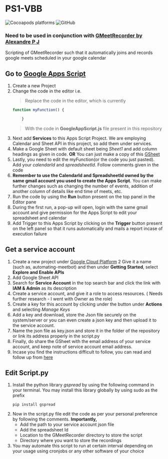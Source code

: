 # PS1-VBB
![Cocoapods platforms](https://img.shields.io/badge/Plaform-linux%20%7C%20osx-green)
![GitHub](https://img.shields.io/github/license/Swastik-Mantry/PS1-VBB?color=blue)
### Need to be used in conjunction with [GMeetRecorder by Alexandre P J](https://github.com/Alexandre-P-J/GMeetRecorder)
Scripting of GMeetRecorder such that it automatically joins and records google meets scheduled in your google calendar
## Go to [Google Apps Script](https://script.google.com/home/start)
1. Create a new Project
2. Change the code in the editor i.e.
	> Replace the code in the editor, which is currently
	```javascript
	function myFunction() {

		}
	```
	> With the code in **GoogleAppScript.js** file present in this repository
3. Next add **Services** to this Apps Script Project. We are employing Calendar and Sheet API in this project, so add them under services.
4.	Make a Google Sheet with default sheet being *Sheet1* and add column headings as given in code.
**OR**
	 You can just make a copy of this [GSheet](https://docs.google.com/spreadsheets/d/1TpwFSYhljJUBLa1iBwYTDBpFtWVIPa3LxZegawDk01Q/edit?usp=sharing)
5. Lastly, you need to edit the myFunction(or the code you just pasted). Add your *calendarId* and *spreadsheetId*. Follow comments given in the code
6. **Remember to use the CalendarId and SpreadsheetId owned by the same gmail account you used to create the Apps Script**. You can make further changes such as changing the number of events, addition of another column of details like end time of meets, etc.
7. Run the code by using the **Run** button present on the top panel in the Editor pane
8. During the first run, a pop-up will open, login with the same gmail account and give permission for the Apps Script to edit your spreadsheet and calendar
9. Add Trigger to this Apps Script by clicking on the **Trigger** button present on the left panel so that it runs automatically and mails a report incase of execution failure

## Get a service account
1. Create a new project under [Google Cloud Platform](https://console.cloud.google.com/projectselector2/home/dashboard?supportedpurview=project)
2 Give it a name (such as, automating-meetbot) and then under **Getting Started**, select **Explore and Enable APIs**
3. Add Google Sheet API
4. Search for **Service Account** in the top search bar and click the link with **IAM & Admin** as its description
5. Create a service account, and give it a role to access resources. ( Needs further research - I went with Owner as the role)
6. Create a key for this account by clicking under the button under **Actions** and selecting *Manage Keys*
7. Add  a key and download, store the Json file securely on the system/server or you can even create a json key and then upload it to the service account.
8. Name the json file as key.json and store it in the folder of the repository or link its address properly in the script.py
9. Finally, do share the GSheet with the email address of your service account, and keep note of service account email address.
10. Incase you find the instructions difficult to follow, you can read and follow up from [here](https://docs.gspread.org/en/v3.7.0/oauth2.html#for-bots-using-service-account)

## Edit Script.py
1. Install the python library *gspread* by using the following command in your terminal. You may install this library globally by using sudo as the prefix
	```shell
	pip install gspread
	```
2. Now in the script.py file edit the code as per your personal preference by following the comments. **Importantly,**
	* Add the path to your service account json file
	* Add the spreadsheet Id
	* Location to the GMeetRecorder directory to store the script
	* Directory where you want to store the recordings
4. You may automate this script to run at certain interval depending on your usage using cronjobs or any other software of your choice

